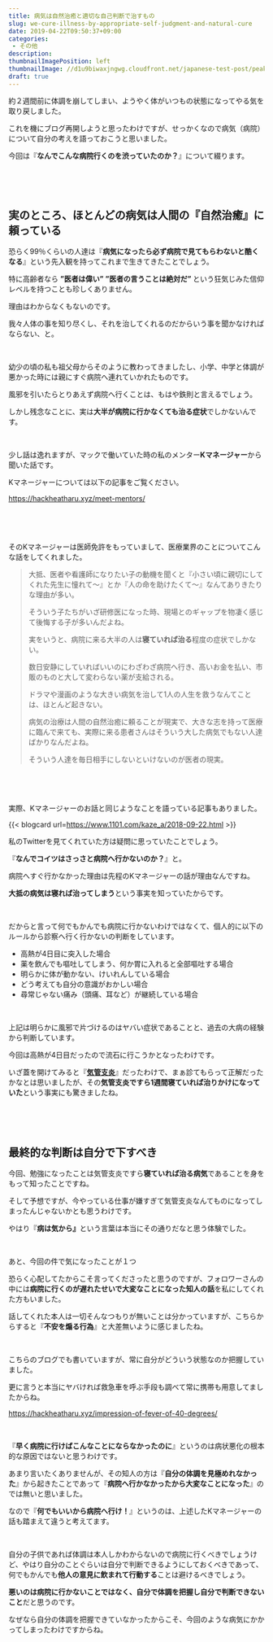 ```yaml
---
title: 病気は自然治癒と適切な自己判断で治すもの
slug: we-cure-illness-by-appropriate-self-judgment-and-natural-cure
date: 2019-04-22T09:50:37+09:00
categories: 
 - その他
description: 
thumbnailImagePosition: left
thumbnailImage: //d1u9biwaxjngwg.cloudfront.net/japanese-test-post/peak-140.jpg
draft: true
---
```

<!--more-->

約２週間前に体調を崩してしまい、ようやく体がいつもの状態になってやる気を取り戻しました。

これを機にブログ再開しようと思ったわけですが、せっかくなので病気（病院）について自分の考えを語っておこうと思いました。

今回は『<strong>なんでこんな病院行くのを渋っていたのか？</strong>』について綴ります。

&nbsp;

&nbsp;
<h2>実のところ、ほとんどの病気は人間の『自然治癒』に頼っている</h2>
恐らく99％くらいの人達は『<strong>病気になったら必ず病院で見てもらわないと酷くなる</strong>』という先入観を持ってこれまで生きてきたことでしょう。

特に高齢者なら <strong>”医者は偉い”</strong> <strong>”医者の言うことは絶対だ” </strong>という狂気じみた信仰レベルを持つことも珍しくありません。

理由はわからなくもないのです。

我々人体の事を知り尽くし、それを治してくれるのだからいう事を聞かなければならない、と。

&nbsp;

幼少の頃の私も祖父母からそのように教わってきましたし、小学、中学と体調が悪かった時には親にすぐ病院へ連れていかれたものです。

風邪を引いたらとりあえず病院へ行くことは、もはや鉄則と言えるでしょう。

しかし残念なことに、実は<strong>大半が病院に行かなくても治る症状</strong>でしかないんです。

&nbsp;

少し話は逸れますが、マックで働いていた時の私のメンター<strong>Kマネージャー</strong>から聞いた話です。

Kマネージャーについては以下の記事をご覧ください。

https://hackheatharu.xyz/meet-mentors/

&nbsp;

&nbsp;

そのKマネージャーは医師免許をもっていまして、医療業界のことについてこんな話をしてくれました。
<blockquote>大抵、医者や看護師になりたい子の動機を聞くと『小さい頃に親切にしてくれた先生に憧れて～』とか『人の命を助けたくて～』なんてありきたりな理由が多い。

そういう子たちがいざ研修医になった時、現場とのギャップを物凄く感じて後悔する子が多いんだよね。

実をいうと、病院に来る大半の人は<strong>寝ていれば治る</strong>程度の症状でしかない。

数日安静にしていればいいのにわざわざ病院へ行き、高いお金を払い、市販のものと大して変わらない薬が支給される。

ドラマや漫画のような大きい病気を治して1人の人生を救うなんてことは、ほとんど起きない。

病気の治療は人間の自然治癒に頼ることが現実で、大きな志を持って医療に臨んで来ても、実際に来る患者さんはそういう大した病気でもない人達ばかりなんだよね。

そういう人達を毎日相手にしないといけないのが医者の現実。</blockquote>
&nbsp;

&nbsp;

実際、Kマネージャーのお話と同じようなことを語っている記事もありました。

{{< blogcard url=https://www.1101.com/kaze_a/2018-09-22.html >}}
&nbsp;

私のTwitterを見てくれていた方は疑問に思っていたことでしょう。

『<strong>なんでコイツはさっさと病院へ行かないのか？</strong>』と。

病院へすぐ行かなかった理由は先程のKマネージャーの話が理由なんですね。

<strong>大抵の病気は寝れば治ってしまう</strong>という事実を知っていたからです。

&nbsp;

だからと言って何でもかんでも病院に行かないわけではなくて、個人的に以下のルールから診察へ行く行かないの判断をしています。
<ul>
 	<li>高熱が4日目に突入した場合</li>
 	<li>薬を飲んでも嘔吐してしまう、何か胃に入れると全部嘔吐する場合</li>
 	<li>明らかに体が動かない、けいれんしている場合</li>
 	<li>どう考えても自分の意識がおかしい場合</li>
 	<li>尋常じゃない痛み（頭痛、耳など）が継続している場合</li>
</ul>
&nbsp;

上記は明らかに風邪で片づけるのはヤバい症状であることと、過去の大病の経験から判断しています。

今回は高熱が4日目だったので流石に行こうかとなったわけです。

いざ蓋を開けてみると『<a href="http://www.eisai.jp/diseases-and-symptoms/detail/pbaid_3_nodeid_172_faqid_244_detail.html"><strong>気管支炎</strong></a>』だったわけで、まぁ診てもらって正解だったかなとは思いましたが、その<strong>気管支炎ですら1週間寝ていれば治りかけになっていた</strong>という事実にも驚きましたね。

&nbsp;

&nbsp;
<h2>最終的な判断は自分で下すべき</h2>
今回、勉強になったことは気管支炎ですら<strong>寝ていれば治る病気</strong>であることを身をもって知ったことですね。

そして予想ですが、今やっている仕事が嫌すぎて気管支炎なんてものになってしまったんじゃないかとも思うわけです。

やはり『<strong>病は気から』</strong>という言葉は本当にその通りだなと思う体験でした。

&nbsp;

あと、今回の件で気になったことが１つ

恐らく心配してたからこそ言ってくださったと思うのですが、フォロワーさんの中には<strong>病院に行くのが遅れたせいで大変なことになった知人の話</strong>を私にしてくれた方もいました。

話してくれた本人は一切そんなつもりが無いことは分かっていますが、こちらからすると『<strong>不安を煽る行為</strong>』と大差無いように感じましたね。

&nbsp;

こちらのブログでも書いていますが、常に自分がどういう状態なのか把握していました。

更に言うと本当にヤバければ救急車を呼ぶ手段も調べて常に携帯も用意してましたからね。

https://hackheatharu.xyz/impression-of-fever-of-40-degrees/

&nbsp;

『<strong>早く病院に行けばこんなことにならなかったのに</strong>』というのは病状悪化の根本的な原因ではないと思うわけです。

あまり言いたくありませんが、その知人の方は『<strong>自分の体調を見極めれなかった</strong>』から起きたことであって『<strong>病院へ行かなかったから大変なことになった</strong>』のでは無いと思いました。

なので『<strong>何でもいいから病院へ行け！</strong>』というのは、上述したKマネージャーの話も踏まえて違うと考えてます。

&nbsp;

自分の子供であれば体調は本人しかわからないので病院に行くべきでしょうけど、やはり自分のことぐらいは自分で判断できるようにしておくべきであって、何でもかんでも<strong>他人の意見に飲まれて行動する</strong>ことは避けるべきでしょう。

<strong>悪いのは病院に行かないことではなく、自分で体調を把握し自分で判断できないこと</strong>だと思うのです。

なぜなら自分の体調を把握できていなかったからこそ、今回のような病気にかかってしまったわけですからね。
